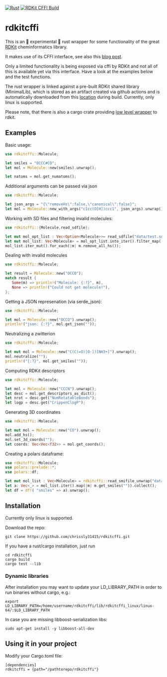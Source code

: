 [![Rust](https://github.com/chrissly31415/rdkitcffi/actions/workflows/rust.yml/badge.svg)](https://github.com/chrissly31415/rdkitcffi/actions/workflows/rust.yml)
[![RDKit CFFI Build](https://github.com/chrissly31415/rdkitcffi/actions/workflows/rdkit_cffi.yml/badge.svg)](https://github.com/chrissly31415/rdkitcffi/actions/workflows/rdkit_cffi.yml)

# rdkitcffi

This is an &#128679; experimental  &#128679; rust wrapper for some functionality of the great [RDKit](https://www.rdkit.org/) cheminformatics library.

It makes use of its CFFI interface, see also this [blog post](https://greglandrum.github.io/rdkit-blog/technical/2021/05/01/rdkit-cffi-part1.html).
 
Only a limited functionality is being exposed via cffi by RDKit and not all of this is available yet via this interface. Have a look at the examples below and the test functions.  
 
The rust wrapper is linked against a pre-built RDKit shared library (MinimalLib), which is stored as an artifact created via github actions and is automatically downloaded from this [location](https://github.com/chrissly31415/rdkitcffi/releases/download/rdkit-latest/rdkitcffi_linux.tar.gz) during build. 
Currently, only linux is supported.  

Please note, that there is also a cargo crate providing [low level wrapper](https://crates.io/crates/rdkit-sys) to rdkit.

 ## Examples

 Basic usage:

 ```rust
 use rdkitcffi::Molecule;

 let smiles = "OCCC#CO";
 let mol = Molecule::new(smiles).unwrap();

 let natoms = mol.get_numatoms();
 ```
 
 Additional arguments can be passed via json

 ```rust
 use rdkitcffi::Molecule;

 let json_args = "{\"removeHs\":false,\"canonical\":false}";
 let mol = Molecule::new_with_args("c1cc(O[H])ccc1", json_args).unwrap();
 ```

 Working with SD files and filtering invalid molecules:

 ```rust
use rdkitcffi::{Molecule,read_sdfile};
 
 let mut mol_opt_list : Vec<Option<Molecule>>= read_sdfile("data/test.sdf");
 let mut mol_list: Vec<Molecule> = mol_opt_list.into_iter().filter_map(|m| m).collect();
 mol_list.iter_mut().for_each(|m| m.remove_all_hs());

 ```

 Dealing with invalid molecules

 ```rust
 use rdkitcffi::Molecule;

 let result = Molecule::new("OCCO");
 match result {
    Some(m) => println!("Molecule: {:?}", m),
    None => println!("Could not get molecule!"),
};
 ```


 Getting a JSON represenation (via serde_json):

 ```rust
 use rdkitcffi::Molecule;

 let mol = Molecule::new("OCCO").unwrap();
 println!("json: {:?}", mol.get_json(""));

 ```

 Neutralizing a zwitterion

 ```rust
 use rdkitcffi::Molecule;

 let mut mol = Molecule::new("C(C(=O)[O-])[NH3+]").unwrap();
 mol.neutralize("");
 println!("{:?}", mol.get_smiles(""));

 ```

 Computing RDKit descriptors

 ```rust
 use rdkitcffi::Molecule;

 let mol = Molecule::new("CCCN").unwrap();
 let desc = mol.get_descriptors_as_dict();
 let nrot = desc.get("NumRotatableBonds");
 let logp = desc.get("CrippenClogP");

 ```

 Generating 3D coordinates

 ```rust
 use rdkitcffi::Molecule;

 let mut mol = Molecule::new("CO").unwrap();
 mol.add_hs();
 mol.set_3d_coords("");
 let coords: Vec<Vec<f32>> = mol.get_coords();

 ```

 Creating a polars dataframe:

 ```rust
 use rdkitcffi::Molecule;
 use polars::prelude::*;
 use polars::df;

 let mut mol_list : Vec<Molecule> = rdkitcffi::read_smifile_unwrap("data/test.smi");
 let a: Vec<_> = mol_list.iter().map(|m| m.get_smiles("")).collect();
 let df = df!( "smiles" => a).unwrap();

 ```

## Installation
Currently only linux is supported.   

Download the repo:  

```
git clone https://github.com/chrissly31415/rdkitcffi.git  
```

If you have a rust/cargo installation, just run

```
cd rdkitcffi
cargo build  
cargo test --lib  
```

### Dynamic libraries
After installation you may want to update your LD_LIBRARY_PATH in order to run binaries without cargo, e.g.:   

```
export LD_LIBRARY_PATH=/home/username/rdkitcffi/lib/rdkitcffi_linux/linux-64/:$LD_LIBRARY_PATH
```

In case you are missing libboost-serialization libs:
```
sudo apt-get install -y libboost-all-dev
```

## Using it in your project

Modify your Cargo.toml file:   

```
[dependencies]
rdkitcffi = {path="/pathtorepo/rdkitcffi"} 
```




